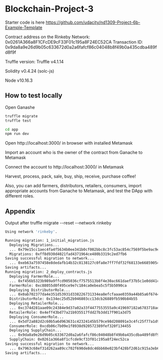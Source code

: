 # Blockchain-Project-3

Starter code is here 
https://github.com/udacity/nd1309-Project-6b-Example-Template

Contract address on the Rinkeby Network: 0x0261A366a8F1CFcDE9cF33F01c195a8F24EC52CA
Transaction ID: 0x9da8a9e26d9b05c633672d0a2a6fafcf86c04048b8f49b0a435cdba489fd8f9f

Truffle version: Truffle v4.1.14

Solidity v0.4.24 (solc-js)

Node v10.16.3

## How to test locally
Open Ganashe

```bash
truffle migrate
truffle test

cd app
npm run dev
```

Open http://localhost:3000/ in browser with installed Metamask 

Import an account who is the owner of the contract from Ganache to Metamask

Connect the account to http://localhost:3000/ in Metamask

Harvest, process, pack, sale, buy, ship, receive, purchase coffee!

Also, you can add farmers, distributors, retailers, consumers, import appropriate accounts from Ganache to Metamask, and test the DApp with different roles.

## Appendix
Output after truffle migrate --reset --network rinkeby
```bash
Using network 'rinkeby'.

Running migration: 1_initial_migration.js
  Deploying Migrations...
  ... 0x79e15cc1aec4fa4f5634b0ee341b0cf002bbc8c3fc53ac854c7569f5be9ac9e3
  Migrations: 0xff8d930d4021fad4371964ce480b3319c2ed7fb6
Saving successful migration to network...
  ... 0xeb63a7597458e8dedafb14b32c8138127c0fa8e7ff7fdf32f68133e668590548
Saving artifacts...
Running migration: 2_deploy_contracts.js
  Deploying FarmerRole...
  ... 0xf456b5323b989a9ffcd905036cf7575513b8f4e30ac661daef37b5c1e0dd41cd
  FarmerRole: 0xc88055d0f495ce9e7c184ca0ebea5c5f5b5090ca
  Deploying DistributorRole...
  ... 0x0ab702377da4e351d53931d338226731334ea8efcfaaae0359a44b85a6f6744a
  DistributorRole: 0x134ec25d52b946803cc13dcb26889fb590b84b55
  Deploying RetailerRole...
  ... 0xc374d281aae09c24384e9d37a02a33f4477553555a9c419697182a6783718add
  RetailerRole: 0x4eff43bd77a21b935517fdd27b3dd17f901a3d75
  Deploying ConsumerRole...
  ... 0x5df2a882d2c60b5a6d963631c42324145b579ce98d208091e3c4fc25f77a1d96
  ConsumerRole: 0xcdb06c7b09e1f8938d920572389fef320f134455
  Deploying SupplyChain...
  ... 0x9da8a9e26d9b05c633672d0a2a6fafcf86c04048b8f49b0a435cdba489fd8f9f
  SupplyChain: 0x0261a366a8f1cfcde9cf33f01c195a8f24ec52ca
Saving successful migration to network...
  ... 0x7963c68ef31d262aa89cc702f690de8dc46bb60e023bf428bf2d61c915a3eb6c
Saving artifacts...
```